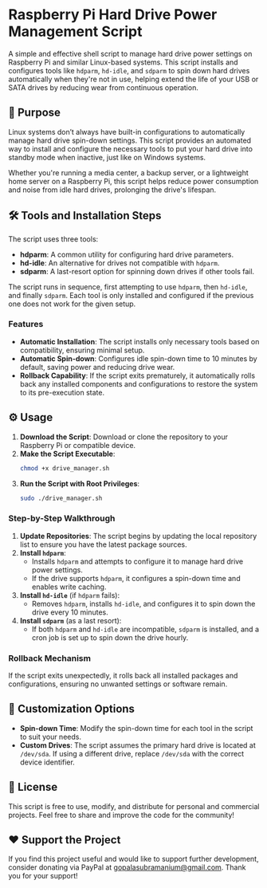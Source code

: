 
# Raspberry Pi Hard Drive Power Management Script

A simple and effective shell script to manage hard drive power settings on Raspberry Pi and similar Linux-based systems. This script installs and configures tools like `hdparm`, `hd-idle`, and `sdparm` to spin down hard drives automatically when they're not in use, helping extend the life of your USB or SATA drives by reducing wear from continuous operation.

## 📜 Purpose

Linux systems don’t always have built-in configurations to automatically manage hard drive spin-down settings. This script provides an automated way to install and configure the necessary tools to put your hard drive into standby mode when inactive, just like on Windows systems.

Whether you're running a media center, a backup server, or a lightweight home server on a Raspberry Pi, this script helps reduce power consumption and noise from idle hard drives, prolonging the drive's lifespan.

## 🛠 Tools and Installation Steps

The script uses three tools:
- **hdparm**: A common utility for configuring hard drive parameters.
- **hd-idle**: An alternative for drives not compatible with `hdparm`.
- **sdparm**: A last-resort option for spinning down drives if other tools fail.

The script runs in sequence, first attempting to use `hdparm`, then `hd-idle`, and finally `sdparm`. Each tool is only installed and configured if the previous one does not work for the given setup.

### Features

- **Automatic Installation**: The script installs only necessary tools based on compatibility, ensuring minimal setup.
- **Automatic Spin-down**: Configures idle spin-down time to 10 minutes by default, saving power and reducing drive wear.
- **Rollback Capability**: If the script exits prematurely, it automatically rolls back any installed components and configurations to restore the system to its pre-execution state.

## ⚙️ Usage

1. **Download the Script**: Download or clone the repository to your Raspberry Pi or compatible device.
2. **Make the Script Executable**: 
   ```bash
   chmod +x drive_manager.sh
   ```
3. **Run the Script with Root Privileges**: 
   ```bash
   sudo ./drive_manager.sh
   ```

### Step-by-Step Walkthrough

1. **Update Repositories**: The script begins by updating the local repository list to ensure you have the latest package sources.
2. **Install `hdparm`**:
   - Installs `hdparm` and attempts to configure it to manage hard drive power settings.
   - If the drive supports `hdparm`, it configures a spin-down time and enables write caching.
3. **Install `hd-idle`** (if `hdparm` fails):
   - Removes `hdparm`, installs `hd-idle`, and configures it to spin down the drive every 10 minutes.
4. **Install `sdparm`** (as a last resort):
   - If both `hdparm` and `hd-idle` are incompatible, `sdparm` is installed, and a cron job is set up to spin down the drive hourly.

### Rollback Mechanism

If the script exits unexpectedly, it rolls back all installed packages and configurations, ensuring no unwanted settings or software remain.

## 🔄 Customization Options

- **Spin-down Time**: Modify the spin-down time for each tool in the script to suit your needs.
- **Custom Drives**: The script assumes the primary hard drive is located at `/dev/sda`. If using a different drive, replace `/dev/sda` with the correct device identifier.

## 📄 License

This script is free to use, modify, and distribute for personal and commercial projects. Feel free to share and improve the code for the community!

## ❤️ Support the Project

If you find this project useful and would like to support further development, consider donating via PayPal at [gopalasubramanium@gmail.com](mailto:gopalasubramanium@gmail.com). Thank you for your support!
